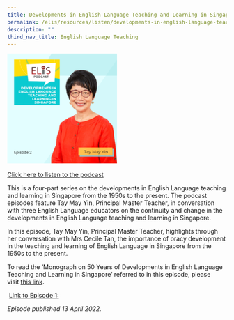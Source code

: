 ```yaml
---
title: Developments in English Language Teaching and Learning in Singapore (Episode 2)
permalink: /elis/resources/listen/developments-in-english-language-teaching-and-learning-in-singapore-episode-2/
description: ""
third_nav_title: English Language Teaching
---
```

<img src="/images/30.png" style="width:50%">
		 
<a href="https://open.spotify.com/episode/6BJN2C5L55AzfGN4iGuN9h">Click here to listen to the podcast</a>

This is a four-part series on the developments in English Language teaching and learning in Singapore from the 1950s to the present. The podcast episodes feature Tay May Yin, Principal Master Teacher, in conversation with three English Language educators on the continuity and change in the developments in English Language teaching and learning in Singapore. &nbsp;  
  
In this episode, Tay May Yin, Principal Master Teacher, highlights through her conversation with Mrs Cecile Tan, the importance of oracy development in the teaching and learning of English Language in Singapore from the 1950s to the present.  

To read the ‘Monograph on 50 Years of Developments in English Language Teaching and Learning in Singapore’ referred to in this episode, please visit&nbsp;[this link](/files/Read/50-years-monograph.pdf).&nbsp;  

&nbsp;[Link to Episode 1:](https://elis.moe.edu.sg/elis/resources/listen/developments-in-english-language-teaching-and-learning-in-singapore-episode-1)&nbsp;

<em>Episode published 13 April 2022.</em>